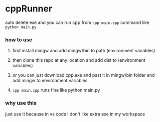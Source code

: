 # cppRunner
auto delete exe and you can run cpp from `cpp main.cpp` command like `python main.py `

### how to use
1) first install mingw and add mingw/bin to path (environment variables)
2) then clone this repo at any location and add dist to (environment variables)
3) or you can just download cpp.exe and past it in mingw/bin folder and add mingw to environment variables

4) `cpp main.cpp` runs fine like python main.py

### why use this
just use it because in vs code i don't like extra exe in my workspace
